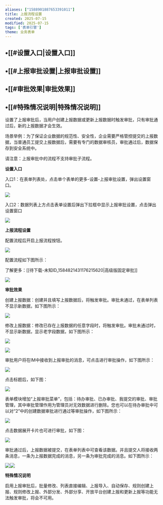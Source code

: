 ```yaml
---
aliases: ["1588901887653391011"]
title: 上报流程设置
created: 2025-07-15
modified: 2025-07-15
tags: ['表单引擎']
theme: 业务表单
---
```


## •[[#设置入口|设置入口]]

## •[[#上报审批设置|上报审批设置]]

## •[[#审批效果|审批效果]]

## •[[#特殊情况说明|特殊情况说明]]

设置了上报审批后，当用户创建上报数据或更新上报数据时触发审批，只有审批通过后，新的上报数据才会生效。

场景举例：为了保证企业数据的规范性、安全性，企业需要严格管控提交的上报数据，当普通员工提交上报数据后，需要有专门的数据审核员，审批通过后，数据保存到安全系统中。

请注意：上报审批中的流程不支持审批子流程。

**设置入口**

入口1：在表单列表处，点击单个表单的更多-设置-上报审批设置，弹出设置窗口。

![](a9d4818634a799beb2730923ae854c99.jpg)

入口2：数据列表上方点击表单设置后弹出下拉框中显示上报审批设置，点击弹出设置窗口

![](c78857a7e30399f1d553c14f6f86595d.jpg)

**上报流程设置**

配置流程后开启上报流程按钮。

![](b8cd4e885493ee6e47c10d2fa40b7009.jpg)

配置流程如下图所示：

了解更多：[[待下载-未知ID_1584821431176215620|高级版固定审批]]

![](9f3b5e08a2e931f8fea5993ca8ca950c.jpg)

**审批效果**

创建上报数据：创建并且填写上报数据后，将触发审批。审批未通过，在表单列表不显示新数据，如下图所示：

![](79a5707741e6462c117fd2de2f9142aa.jpg)

修改上报数据：修改已存在上报数据的任意字段时，将触发审批。审批未通过时，不显示新数据，显示老字段数据，如下图所示：

![](f83dc4431b64b73de77b6de3d1e87727.jpg)

![](991dc7bf4fb8e13f4609eca47a0c119f.jpg)

审批用户将在IM中接收到上报审批的消息，可点击进行审批操作，如下图所示：

![](987aa3659a86ba602570b8a4536214d2.jpg)

点击标题后，如下图：

![](fda4e737feceb57ea1fd4017740a6fe6.jpg)

表单模块增加“上报审批菜单”，包括：待办审批、已办审批、我提交的审批、审批管理，其中审批管理作用为管理员对无效数据进行删除。您也可以在待办审批中可以对“2”中的创建数据审批进行通过等审批操作，如下图所示：

![](0695af69aff2662e8aa9a4fb965bea8a.jpg)

点击数据展开卡片也可进行审批，如下图：

![](305dcc466f1da0deddd3d3af30bcb2bb.jpg)

审批通过后，上报数据被提交，在表单列表中可查看该数据。并且提交人将接收两条消息，一条为上报数据完成的消息，另一条为审批完成的消息。如下图所示：

![](1ab21c53613b1320257f37e496f632d1.jpg)![](94a85ce37cfebad67c7c3cf4cbffa326.jpg)

**特殊情况说明**

启用上报审批后，批量修改、列表直接编辑、上报导入、自动保存、规则创建上报、规则修改上报、外部分发、外部分享、开放平台创建上报和更新上报等功能无法触发审批，将会不可用。